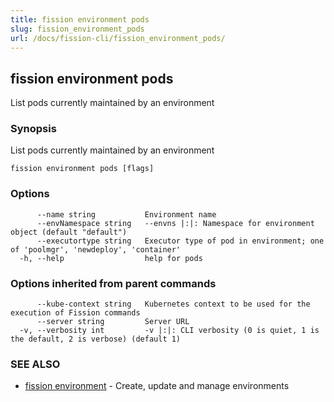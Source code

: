 ```yaml
---
title: fission environment pods
slug: fission_environment_pods
url: /docs/fission-cli/fission_environment_pods/
---
```

## fission environment pods

List pods currently maintained by an environment

### Synopsis

List pods currently maintained by an environment

```
fission environment pods [flags]
```

### Options

```
      --name string           Environment name
      --envNamespace string   --envns |:|: Namespace for environment object (default "default")
      --executortype string   Executor type of pod in environment; one of 'poolmgr', 'newdeploy', 'container'
  -h, --help                  help for pods
```

### Options inherited from parent commands

```
      --kube-context string   Kubernetes context to be used for the execution of Fission commands
      --server string         Server URL
  -v, --verbosity int         -v |:|: CLI verbosity (0 is quiet, 1 is the default, 2 is verbose) (default 1)
```

### SEE ALSO

* [fission environment](/docs/fission-cli/fission_environment/)	 - Create, update and manage environments

